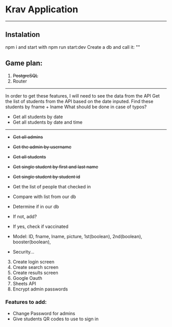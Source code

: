 # Krav Application

---

## **Instalation**

npm i and start with npm run start:dev
Create a db and call it: ""

## Game plan:

1. ~~PostgreSQL~~
2. Router

---

In order to get these features, I will need to see the data from the API
Get the list of students from the API based on the date inputed. Find these students by fname + lname
What should be done in case of typos?

- Get all students by date
- Get all students by date and time

---

- ~~Get all admins~~
- ~~Get the admin by username~~
- ~~Get all students~~
- ~~Get single student by first and last name~~
- ~~Get single student by student id~~

- Get the list of people that checked in
- Compare with list from our db
- Determine if in our db
- If not, add?
- If yes, check if vaccinated
- Model: ID, fname, lname, picture, 1st(boolean), 2nd(boolean), booster(boolean),
- Security...

3. Create login screen
4. Create search screen
5. Create results screen
6. Google Oauth
7. Sheets API
8. Encrypt admin passwords

### Features to add:

- Change Password for admins
- Give students QR codes to use to sign in
